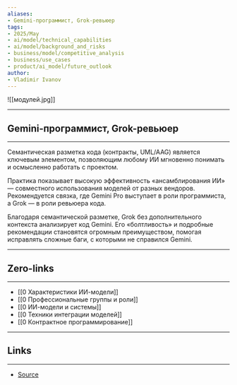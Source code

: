 ```yaml
---
aliases: 
- Gemini-программист, Grok-ревьюер
tags:
- 2025/May
- ai/model/technical_capabilities
- ai/model/background_and_risks
- business/model/competitive_analysis
- business/use_cases
- product/ai_model/future_outlook
author:
- Vladimir Ivanov
---
```

![[модулей.jpg]]

-----
##  Gemini-программист, Grok-ревьюер 
-----
Семантическая разметка кода (контракты, UML/AAG) является ключевым элементом, позволяющим любому ИИ мгновенно понимать и осмысленно работать с проектом.

Практика показывает высокую эффективность «ансамблирования ИИ» — совместного использования моделей от разных вендоров. Рекомендуется связка, где Gemini Pro выступает в роли программиста, а Grok — в роли ревьюера кода.

Благодаря семантической разметке, Grok без дополнительного контекста анализирует код Gemini. Его «болтливость» и подробные рекомендации становятся огромным преимуществом, помогая исправлять сложные баги, с которыми не справился Gemini.

---
## Zero-links
---
- [[0 Характеристики ИИ-модели]]
- [[0 Профессиональные группы и роли]]
- [[0 ИИ-модели и системы]]
- [[0 Техники интеграции моделей]]
- [[0 Контрактное программирование]]

---
## Links
---
- [Source](https://t.me/turboproject/1689)